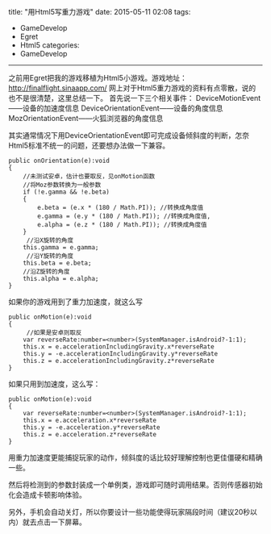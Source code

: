 ﻿title: "用Html5写重力游戏"
date: 2015-05-11 02:08 
tags: 
- GameDevelop
- Egret
- Html5
categories:
- GameDevelop
---

之前用Egret把我的游戏移植为Html5小游戏。游戏地址：http://finalflight.sinaapp.com/
网上对于Html5重力游戏的资料有点零散，说的也不是很清楚，这里总结一下。
首先说一下三个相关事件：
DeviceMotionEvent——设备的加速度信息
DeviceOrientationEvent——设备的角度信息
MozOrientationEvent——火狐浏览器的角度信息

其实通常情况下用DeviceOrientationEvent即可完成设备倾斜度的判断，怎奈Html5标准不统一的问题，还要想办法做一下兼容。

	public onOrientation(e):void
    {
        //未测试安卓，估计也要取反，见onMotion函数
        //将Moz参数转换为一般参数
        if (!e.gamma && !e.beta) 
        {
            e.beta = (e.x * (180 / Math.PI)); //转换成角度值
            e.gamma = (e.y * (180 / Math.PI)); //转换成角度值,
            e.alpha = (e.z * (180 / Math.PI)); //转换成角度值
        }
         //沿X旋转的角度
        this.gamma = e.gamma;
         //沿Y旋转的角度
        this.beta = e.beta;
        //沿Z旋转的角度
        this.alpha = e.alpha;
    }

如果你的游戏用到了重力加速度，就这么写

	public onMotion(e):void
    {
         //如果是安卓则取反
        var reverseRate:number=<number>(SystemManager.isAndroid?-1:1);
        this.x = e.accelerationIncludingGravity.x*reverseRate
        this.y = -e.accelerationIncludingGravity.y*reverseRate
        this.z = e.accelerationIncludingGravity.z*reverseRate
    }

如果只用到加速度，这么写：

	public onMotion(e):void
    {
        var reverseRate:number=<number>(SystemManager.isAndroid?-1:1);
        this.x = e.acceleration.x*reverseRate
        this.y = -e.acceleration.y*reverseRate
        this.z = e.acceleration.z*reverseRate
    }

用重力加速度更能捕捉玩家的动作，倾斜度的话比较好理解控制也更佳僵硬和精确一些。

然后将检测到的参数封装成一个单例类，游戏即可随时调用结果。否则传感器初始化会造成卡顿影响体验。

另外，手机会自动关灯，所以你要设计一些功能使得玩家隔段时间（建议20秒以内）就去点击一下屏幕。